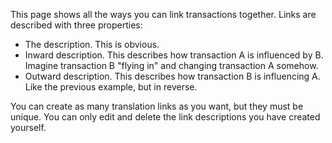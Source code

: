 This page shows all the ways you can link transactions together. Links are described with three properties:

* The description. This is obvious.
* Inward description. This describes how transaction A is influenced by B. Imagine transaction B "flying in" and changing transaction A somehow.
* Outward description. This describes how transaction B is influencing A. Like the previous example, but in reverse.

You can create as many translation links as you want, but they must be unique. You can only edit and delete the link descriptions you have created yourself.